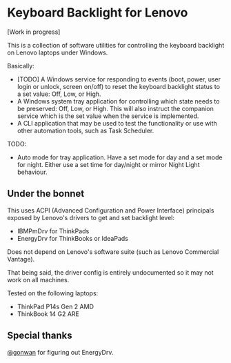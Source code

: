 # Keyboard Backlight for Lenovo

[Work in progress]

This is a collection of software utilities for controlling the keyboard backlight on Lenovo laptops under Windows.

Basically:

- [TODO] A Windows service for responding to events (boot, power, user login or unlock, screen on/off) to reset the keyboard backlight status to a set value: Off, Low, or High.
- A Windows system tray application for controlling which state needs to be preserved: Off, Low, or High. This will also instruct the companion service which is the set value when the service is implemented.
- A CLI application that may be used to test the functionality or use with other automation tools, such as Task Scheduler.

TODO:

- Auto mode for tray application. Have a set mode for day and a set mode for night. Either use a set time for day/night or mirror Night Light behaviour.

## Under the bonnet

This uses ACPI (Advanced Configuration and Power Interface) principals exposed by Lenovo's drivers to get and set backlight level:

- IBMPmDrv for ThinkPads
- EnergyDrv for ThinkBooks or IdeaPads

Does not depend on Lenovo's software suite (such as Lenovo Commercial Vantage).

That being said, the driver config is entirely undocumented so it may not work on all machines.

Tested on the following laptops:

- ThinkPad P14s Gen 2 AMD
- ThinkBook 14 G2 ARE

## Special thanks

[@gonwan](https://github.com/gonwan) for figuring out EnergyDrv.
